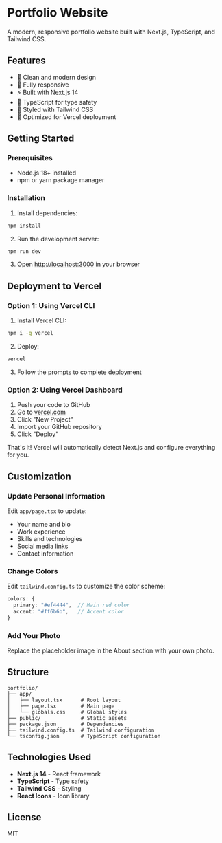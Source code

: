 # Portfolio Website

A modern, responsive portfolio website built with Next.js, TypeScript, and Tailwind CSS.

## Features

- 🎨 Clean and modern design
- 📱 Fully responsive
- ⚡ Built with Next.js 14
- 🎯 TypeScript for type safety
- 💅 Styled with Tailwind CSS
- 🚀 Optimized for Vercel deployment

## Getting Started

### Prerequisites

- Node.js 18+ installed
- npm or yarn package manager

### Installation

1. Install dependencies:
```bash
npm install
```

2. Run the development server:
```bash
npm run dev
```

3. Open [http://localhost:3000](http://localhost:3000) in your browser

## Deployment to Vercel

### Option 1: Using Vercel CLI

1. Install Vercel CLI:
```bash
npm i -g vercel
```

2. Deploy:
```bash
vercel
```

3. Follow the prompts to complete deployment

### Option 2: Using Vercel Dashboard

1. Push your code to GitHub
2. Go to [vercel.com](https://vercel.com)
3. Click "New Project"
4. Import your GitHub repository
5. Click "Deploy"

That's it! Vercel will automatically detect Next.js and configure everything for you.

## Customization

### Update Personal Information

Edit `app/page.tsx` to update:
- Your name and bio
- Work experience
- Skills and technologies
- Social media links
- Contact information

### Change Colors

Edit `tailwind.config.ts` to customize the color scheme:
```typescript
colors: {
  primary: "#ef4444",  // Main red color
  accent: "#ff6b6b",   // Accent color
}
```

### Add Your Photo

Replace the placeholder image in the About section with your own photo.

## Structure

```
portfolio/
├── app/
│   ├── layout.tsx      # Root layout
│   ├── page.tsx        # Main page
│   └── globals.css     # Global styles
├── public/             # Static assets
├── package.json        # Dependencies
├── tailwind.config.ts  # Tailwind configuration
└── tsconfig.json       # TypeScript configuration
```

## Technologies Used

- **Next.js 14** - React framework
- **TypeScript** - Type safety
- **Tailwind CSS** - Styling
- **React Icons** - Icon library

## License

MIT
